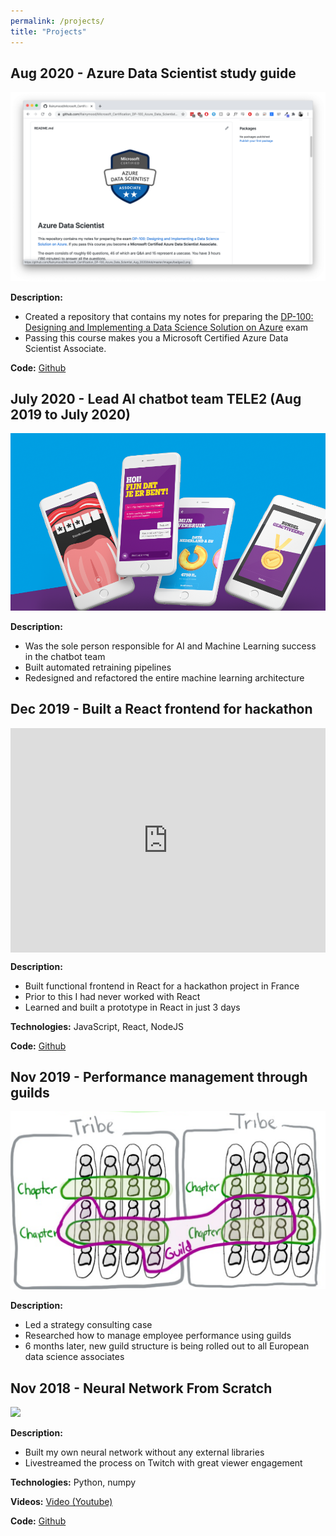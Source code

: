 ```yaml
---
permalink: /projects/
title: "Projects"
---
```


## Aug 2020 - Azure Data Scientist study guide

<img src="/assets/projects/dp-100.png">

**Description:** 

* Created a repository that contains my notes for preparing the [DP-100: Designing and Implementing a Data Science
Solution on Azure](https://docs.microsoft.com/en-us/learn/certifications/exams/dp-100) exam
* Passing this course makes you a Microsoft Certified Azure Data Scientist Associate.

**Code:** [Github](https://github.com/Rainymood/Microsoft_Certification_DP-100_Azure_Data_Scientist_Aug_2020)

## July 2020 - Lead AI chatbot team TELE2 (Aug 2019 to July 2020)

<img src="/assets/projects/tele2.png">

**Description:** 

* Was the sole person responsible for AI and Machine Learning success in the chatbot team
* Built automated retraining pipelines
* Redesigned and refactored the entire machine learning architecture 

## Dec 2019 - Built a React frontend for hackathon 

<div style='position:relative; padding-bottom:calc(62.50% + 44px)'><iframe src='https://gfycat.com/ifr/FarHugeAmericanrobin' frameborder='0' scrolling='no' width='100%' height='100%' style='position:absolute;top:0;left:0;' allowfullscreen></iframe></div>

**Description:** 

* Built functional frontend in React for a hackathon project in France
* Prior to this I had never worked with React
* Learned and built a prototype in React in just 3 days

**Technologies:** JavaScript, React, NodeJS

**Code:** [Github]()

## Nov 2019 - Performance management through guilds

<img src="/assets/projects/guilds.png">

**Description:** 

* Led a strategy consulting case
* Researched how to manage employee performance using guilds
* 6 months later, new guild structure is being rolled out to all European data science associates

## Nov 2018 - Neural Network From Scratch

<img src="/assets/teasers/project-neural-network2.png">

**Description:** 

* Built my own neural network without any external libraries
* Livestreamed the process on Twitch with great viewer engagement

**Technologies:** Python, numpy

**Videos:** [Video (Youtube)](https://youtu.be/QFqBZuiHYk0?t=1064) 

**Code:** [Github]()
